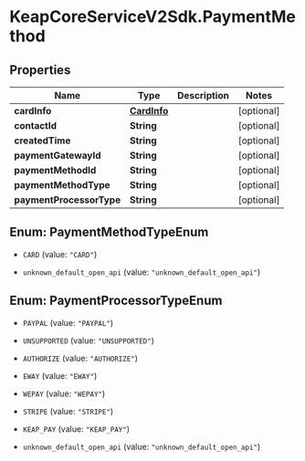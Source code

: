 # KeapCoreServiceV2Sdk.PaymentMethod

## Properties

Name | Type | Description | Notes
------------ | ------------- | ------------- | -------------
**cardInfo** | [**CardInfo**](CardInfo.md) |  | [optional] 
**contactId** | **String** |  | [optional] 
**createdTime** | **String** |  | [optional] 
**paymentGatewayId** | **String** |  | [optional] 
**paymentMethodId** | **String** |  | [optional] 
**paymentMethodType** | **String** |  | [optional] 
**paymentProcessorType** | **String** |  | [optional] 



## Enum: PaymentMethodTypeEnum


* `CARD` (value: `"CARD"`)

* `unknown_default_open_api` (value: `"unknown_default_open_api"`)





## Enum: PaymentProcessorTypeEnum


* `PAYPAL` (value: `"PAYPAL"`)

* `UNSUPPORTED` (value: `"UNSUPPORTED"`)

* `AUTHORIZE` (value: `"AUTHORIZE"`)

* `EWAY` (value: `"EWAY"`)

* `WEPAY` (value: `"WEPAY"`)

* `STRIPE` (value: `"STRIPE"`)

* `KEAP_PAY` (value: `"KEAP_PAY"`)

* `unknown_default_open_api` (value: `"unknown_default_open_api"`)





